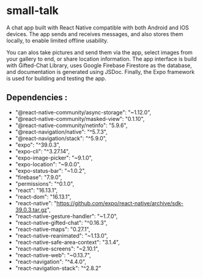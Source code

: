 # small-talk
A chat app built with React Native compatible with both Android and IOS devices. The app sends and receives messages, and also stores them locally, to enable limited offline usability.

You can alos take pictures and send them via the app, select images from your gallery to end, or share location information. The app interface is build with Gifted-Chat Library, uses Google Firebase Firestore as the database, and documentation is generated using JSDoc. Finally, the Expo framework is used for building and testing the app. 

## Dependencies :

*  "@react-native-community/async-storage": "~1.12.0",
*  "@react-native-community/masked-view": "0.1.10",
*  "@react-native-community/netinfo": "5.9.6",
*  "@react-navigation/native": "^5.7.3",
*  "@react-navigation/stack": "^5.9.0",
*  "expo": "^39.0.3",
*  "expo-cli": "^3.27.14",
*  "expo-image-picker": "~9.1.0",
*  "expo-location": "~9.0.0",
*  "expo-status-bar": "~1.0.2",
*  "firebase": "7.9.0",
*  "permissions": "^0.1.0",
*  "react": "16.13.1",
*  "react-dom": "16.13.1",
*  "react-native": "https://github.com/expo/react-native/archive/sdk-39.0.3.tar.gz",
*  "react-native-gesture-handler": "~1.7.0",
*  "react-native-gifted-chat": "^0.16.3",
*  "react-native-maps": "0.27.1",
*  "react-native-reanimated": "~1.13.0",
*  "react-native-safe-area-context": "3.1.4",
*  "react-native-screens": "~2.10.1",
*  "react-native-web": "~0.13.7",
*  "react-navigation": "^4.4.0",
*  "react-navigation-stack": "^2.8.2"
